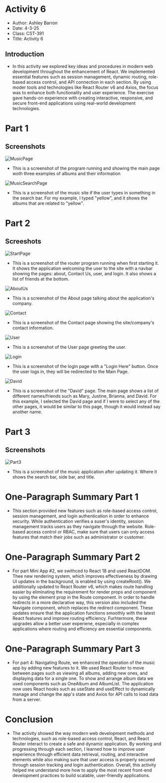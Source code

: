 # Activity 6
- Author: Ashley Barron
- Date: 4-3-25
- Class: CST-391
- Title: Activity 6

## Introduction
- In this activity we explored key ideas and procedures in modern web development throughout the enhancement of React. We implemented essential features such as session management, dynamic routing, role-based access control, and API connection in each section. By using moder tools and technologies like React Router v6 and Axios, the focus was to enhance both functionality and user experience. The exercise gave hands-on experience with creating interactive, responsive, and secure front-end applications using real-world development technologies. 


# Part 1
## Screenshots
![MusicPage](music.png)
- This is a screenshot of the program running and showing the main page woth three examples of albums and their information

![MusicSearchPage](musicSearch.png)
- This is a screenshot of the music site if the user types in something in the search bar. For my example, I typed "yellow", and it shows the albums that are related to "yellow".


# Part 2
## Screeshots
![StartPage](startPage.png)
- This is a screenshot of the router program running when first starting it. It shows the application welcoming the user to the site with a navbar showing the pages: about, Contact Us, user, and login. It also shows a list of friends at the bottom. 

![AboutUs](aboutUs.png)
- This is a screenshot of the About page talking about the application's company. 

![Contact](contact.png)
- This is a screenshot of the Contact page showing the site/company's contact information. 

![User](user.png)
- This is a screenshot of the User page greeting the user. 

![Login](login.png)
- This is a screenshot of the login page with a "Login Here" button. Once the user logs in, they will be redirected to the Main Page. 

![David](david.png)
- This is a screenshot of the "David" page. The main page shows a list of different names/friends such as Mary, Justine, Brianna, and David. For this example, I selected the David page and if I were to select any of the other pages, it would be similar to this page, though it would instead say another name. 

# Part 3 
## Screenshots
![Part3](part3.png)
- This is a screenshot of the music application after updating it. Where it shows the search bar, side bar, and title. 


# One-Paragraph Summary Part 1
- This section provided new features such as role-based access control, session management, and login authentication in order to enhance security. While authentication verifies a suser's identity, session management tracks users as they navigate through the website. Role-based access control or RBAC, make sure that users can only access features that match their jobs such as administrator or customer. 

# One-Paragraph Summary Part 2
- For part Mini App #2, we swithced to React 18 and used ReactDOM. Thee new rendering system, which improves effectiveness by drawing UI updates in the background, is enabled by using createRoot(). We additionally updated to React Router v6, which makes route handling easier by eliminating the requirement for render props and component by using the element prop in the Route component. In order to handle redirects in a more declarative way, this version also included the Navigate component, which replaces the redirect component. These updates ensure that the application functions smoothly with the latest React features and improve routing efficiency. Furhtermore, these upgrades allow a better user experiene, especially in complex applications where routing and efficiency are essential components. 

# One-Paragraph Summary Part 3
- For part 4: Navigating Route, we enhanced the operation of the music app by adding new features to it. We used React Router to move between pages such as viewing all albums, adding new ones, and displaying data for a single one. To show and arrange album data we used components such as OneAlbum and AlbumList. The application now uses React hooks such as useState and useEffect to dynamically manage and change the app's state and Axios for API calls to load data from a server. 


# Conclusion
- The activity showed the way modern web development methods and technologies, such as role-based access control, React, and React Router interact to create a safe and dynamic application. By working and progressing through each section, I learned how to improve user experience through efficient data retrieval, routing, and interactive elements while also making sure that user access is properly secured through session tracking and login authentication. Overall, this activity helped me understand more how to apply the most recent front-end development practices to build scalable, user-friendly applications. 
